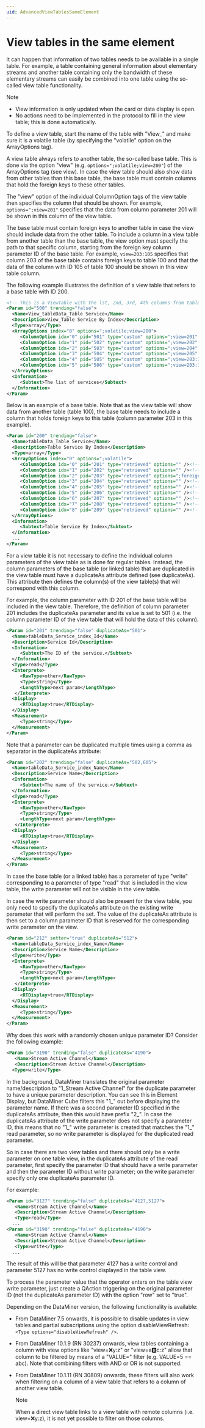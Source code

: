 ```yaml
---
uid: AdvancedViewTablesSameElement
---
```


# View tables in the same element

It can happen that information of two tables needs to be available in a single table. For example, a table containing general information about elementary streams and another table containing only the bandwidth of these elementary streams can easily be combined into one table using the so-called view table functionality.

> [!NOTE]
>
> - View information is only updated when the card or data display is open.
> - No actions need to be implemented in the protocol to fill in the view table; this is done automatically.

To define a view table, start the name of the table with "View_" and make sure it is a volatile table (by specifying the "volatile" option on the ArrayOptions tag).

A view table always refers to another table, the so-called base table. This is done via the option "view" (e.g. `options=";volatile;view=200"`) of the ArrayOptions tag (see view). In case the view table should also show data from other tables than this base table, the base table must contain columns that hold the foreign keys to these other tables.

The "view" option of the individual ColumnOption tags of the view table then specifies the column that should be shown. For example, `options=";view=201"` specifies that the data from column parameter 201 will be shown in this column of the view table.

The base table must contain foreign keys to another table in case the view should include data from the other table. To include a column in a view table from another table than the base table, the view option must specify the path to that specific column, starting from the foreign key column parameter ID of the base table. For example, `view=203:105` specifies that column 203 of the base table contains foreign keys to table 100 and that the data of the column with ID 105 of table 100 should be shown in this view table column.

The following example illustrates the definition of a view table that refers to a base table with ID 200.

```xml
<!-- This is a ViewTable with the lst, 2nd, 3rd, 4th columns from table 200 and 4th and 5th columns from table 100. The Foreign Key from table 200 to table 100 is on column 203. -->
<Param id="500" trending="false">
  <Name>View_tableData_Table Service</Name>
  <Description>View_Table Service By Index</Description>
  <Type>array</Type>
  <ArrayOptions index="0" options=";volatile;view=200">
     <ColumnOption idx="0" pid="501" type="custom" options=";view=201" /><!-- Service By Index ID -->
     <ColumnOption idx="1" pid="502" type="custom" options=";view=202" /><!-- Service By Index Name -->
     <ColumnOption idx="2" pid="503" type="custom" options=";view=204" /><!-- Service By Index Category -->
     <ColumnOption idx="3" pid="504" type="custom" options=";view=205" /><!-- Service By Index Status -->
     <ColumnOption idx="4" pid="505" type="custom" options=";view=203:104" /><!-- Str By Index Transport Protocol -->
     <ColumnOption idx="5" pid="506" type="custom" options=";view=203:105" /><!-- Str By Index Stream Type -->
  </ArrayOptions>
  <Information>
     <Subtext>The list of services</Subtext>
  </Information>
</Param>
```

Below is an example of a base table. Note that as the view table will show data from another table (table 100), the base table needs to include a column that holds foreign keys to this table (column parameter 203 in this example).

```xml
<Param id="200" trending="false">
  <Name>tableData_Table Service</Name>
  <Description>Table Service By Index</Description>
  <Type>array</Type>
  <ArrayOptions index="0" options=";volatile">
     <ColumnOption idx="0" pid="201" type="retrieved" options="" /><!-- Service By Index Id -->
     <ColumnOption idx="1" pid="202" type="retrieved" options="" /><!-- Service By Index Name -->
     <ColumnOption idx="2" pid="203" type="retrieved" options=";foreignKey=100" /><!-- Service By Index Stream Id -->
     <ColumnOption idx="3" pid="204" type="retrieved" options="" /><!-- Service By Index Category -->
     <ColumnOption idx="4" pid="205" type="retrieved" options="" /><!-- Service By Index Status -->
     <ColumnOption idx="5" pid="206" type="retrieved" options="" /><!-- Service By Index Has CA -->
     <ColumnOption idx="6" pid="207" type="retrieved" options="" /><!-- Service By Index Bandwidth -->
     <ColumnOption idx="7" pid="208" type="retrieved" options="" /><!-- Service By Index Min Bandwidth -->
     <ColumnOption idx="8" pid="209" type="retrieved" options="" /><!-- Service By Index Max Bandwidth -->
  </ArrayOptions>
  <Information>
     <Subtext>Table Service By Index</Subtext>
  </Information>
  ...
</Param>
```

For a view table it is not necessary to define the individual column parameters of the view table as is done for regular tables. Instead, the column parameters of the base table (or linked table) that are duplicated in the view table must have a duplicateAs attribute defined (see duplicateAs). This attribute then defines the column(s) of the view table(s) that will correspond with this column.

For example, the column parameter with ID 201 of the base table will be included in the view table. Therefore, the definition of column parameter 201 includes the duplicateAs parameter and its value is set to 501 (i.e. the column parameter ID of the view table that will hold the data of this column).


```xml
<Param id="201" trending="false" duplicateAs="501">
  <Name>tableData_Service_index_Id</Name>
  <Description>Service Id</Description>
  <Information>
     <Subtext>The ID of the service.</Subtext>
  </Information>
  <Type>read</Type>
  <Interprete>
     <RawType>other</RawType>
     <Type>string</Type>
     <LengthType>next param</LengthType>
   </Interprete>
  <Display>
     <RTDisplay>true</RTDisplay>
  </Display>
  <Measurement>
     <Type>string</Type>
  </Measurement>
</Param>
```

Note that a parameter can be duplicated multiple times using a comma as separator in the duplicateAs attribute:

```xml
<Param id="202" trending="false" duplicateAs="502,605">
  <Name>tableData_Service_index_Name</Name>
  <Description>Service Name</Description>
  <Information>
     <Subtext>The name of the service.</Subtext>
  </Information>
  <Type>read</Type>
  <Interprete>
     <RawType>other</RawType>
     <Type>string</Type>
     <LengthType>next param</LengthType>
   </Interprete>
  <Display>
     <RTDisplay>true</RTDisplay>
  </Display>
  <Measurement>
     <Type>string</Type>
  </Measurement>
</Param>
```

In case the base table (or a linked table) has a parameter of type "write" corresponding to a parameter of type "read" that is included in the view table, the write parameter will not be visible in the view table.

In case the write parameter should also be present for the view table, you only need to specify the duplicateAs attribute on the existing write parameter that will perform the set. The value of the duplicateAs attribute is then set to a column parameter ID that is reserved for the corresponding write parameter on the view.

```xml
<Param id="212" setter="true" duplicateAs="512">
  <Name>tableData_Service_index_Name</Name>
  <Description>Service Name</Description>
  <Type>write</Type>
  <Interprete>
     <RawType>other</RawType>
     <Type>string</Type>
     <LengthType>next param</LengthType>
   </Interprete>
  <Display>
     <RTDisplay>true</RTDisplay>
  </Display>
  <Measurement>
     <Type>string</Type>
  </Measurement>
</Param>
```

Why does this work with a randomly chosen unique parameter ID? Consider the following example:

```xml
<Param id="3190" trending="false" duplicateAs="4190">
   <Name>Stream Active Channel</Name>
   <Description>Stream Active Channel</Description>
  <Type>write</Type>
```

In the background, DataMiner translates the original parameter name/description to "1_Stream Active Channel" for the duplicate parameter to have a unique parameter description. You can see this in Element Display, but DataMiner Cube filters this "1_" out before displaying the parameter name. If there was a second parameter ID specified in the duplicateAs attribute, then this would have prefix "2_". In case the duplicateAs attribute of the write parameter does not specify a parameter ID, this means that no "1_" write parameter is created that matches the "1_" read parameter, so no write parameter is displayed for the duplicated read parameter.

So in case there are two view tables and there should only be a write parameter on one table view, in the duplicateAs attribute of the read parameter, first specify the parameter ID that should have a write parameter and then the parameter ID without write parameter; on the write parameter specify only one duplicateAs parameter ID.

For example:

```xml
<Param id="3127" trending="false" duplicateAs="4127,5127">
   <Name>Stream Active Channel</Name>
   <Description>Stream Active Channel</Description>
   <Type>read</Type>
  ...
<Param id="3190" trending="false" duplicateAs="4190">
   <Name>Stream Active Channel</Name>
   <Description>Stream Active Channel</Description>
   <Type>write</Type>
  ...
```

The result of this will be that parameter 4127 has a write control and parameter 5127 has no write control displayed in the table view.

To process the parameter value that the operator enters on the table view write parameter, just create a QAction triggering on the original parameter ID (not the duplicateAs parameter ID) with the option "row" set to "true".

Depending on the DataMiner version, the following functionality is available:

- From DataMiner 7.5 onwards, it is possible to disable updates in view tables and partial subscriptions using the option disableViewRefresh: `<Type options="disableViewRefresh" />`.
- From DataMiner 10.1.9 (RN 30237) onwards, view tables containing a column with view options like "view=:x:y:z" or "view=a:b:c:z" allow that column to be filtered by means of a "VALUE=" filter (e.g. VALUE=5 == abc). Note that combining filters with AND or OR is not supported.
- From DataMiner 10.1.11 (RN 30809) onwards, these filters will also work when filtering on a column of a view
table that refers to a column of another view table.

  > [!NOTE]
  > When a direct view table links to a view table with remote columns (i.e. view=:x:y:z), it is not yet possible to filter on those columns.
